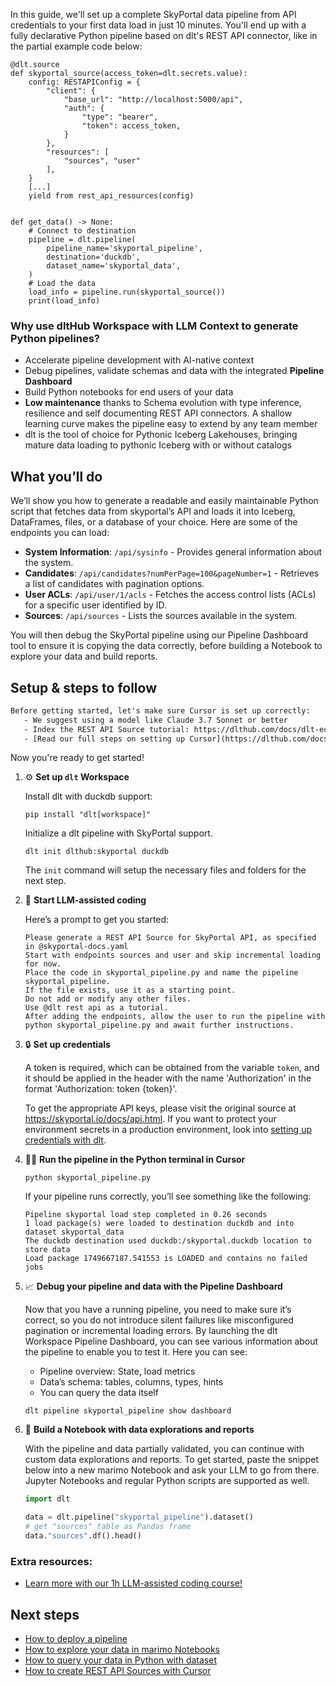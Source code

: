 In this guide, we'll set up a complete SkyPortal data pipeline from API credentials to your first data load in just 10 minutes. You'll end up with a fully declarative Python pipeline based on dlt's REST API connector, like in the partial example code below:

```python-outcome
@dlt.source
def skyportal_source(access_token=dlt.secrets.value):
    config: RESTAPIConfig = {
        "client": {
            "base_url": "http://localhost:5000/api",
            "auth": {
                "type": "bearer",
                "token": access_token,
            }
        },
        "resources": [
            "sources", "user"
        ],
    }
    [...]
    yield from rest_api_resources(config)


def get_data() -> None:
    # Connect to destination
    pipeline = dlt.pipeline(
        pipeline_name='skyportal_pipeline',
        destination='duckdb',
        dataset_name='skyportal_data', 
    )
    # Load the data
    load_info = pipeline.run(skyportal_source())
    print(load_info) 
```

### Why use dltHub Workspace with LLM Context to generate Python pipelines?

- Accelerate pipeline development with AI-native context
- Debug pipelines, validate schemas and data with the integrated **Pipeline Dashboard**
- Build Python notebooks for end users of your data
- **Low maintenance** thanks to Schema evolution with type inference, resilience and self documenting REST API connectors. A shallow learning curve makes the pipeline easy to extend by any team member
- dlt is the tool of choice for Pythonic Iceberg Lakehouses, bringing mature data loading to pythonic Iceberg with or without catalogs

## What you’ll do

We’ll show you how to generate a readable and easily maintainable Python script that fetches data from skyportal’s API and loads it into Iceberg, DataFrames, files, or a database of your choice. Here are some of the endpoints you can load:

- **System Information**: `/api/sysinfo` - Provides general information about the system.
- **Candidates**: `/api/candidates?numPerPage=100&pageNumber=1` - Retrieves a list of candidates with pagination options.
- **User ACLs**: `/api/user/1/acls` - Fetches the access control lists (ACLs) for a specific user identified by ID.
- **Sources**: `/api/sources` - Lists the sources available in the system.

You will then debug the SkyPortal pipeline using our Pipeline Dashboard tool to ensure it is copying the data correctly, before building a Notebook to explore your data and build reports.

## Setup & steps to follow

```default
Before getting started, let's make sure Cursor is set up correctly:
   - We suggest using a model like Claude 3.7 Sonnet or better
   - Index the REST API Source tutorial: https://dlthub.com/docs/dlt-ecosystem/verified-sources/rest_api/ and add it to context as **@dlt rest api**
   - [Read our full steps on setting up Cursor](https://dlthub.com/docs/dlt-ecosystem/llm-tooling/cursor-restapi#23-configuring-cursor-with-documentation)
```

Now you're ready to get started!

1. ⚙️ **Set up `dlt` Workspace**
    
    Install dlt with duckdb support:
    ```shell
    pip install "dlt[workspace]"
    ```

    Initialize a dlt pipeline with SkyPortal support.
    ```shell
    dlt init dlthub:skyportal duckdb
    ```

    The `init` command will setup the necessary files and folders for the next step.
    
2. 🤠 **Start LLM-assisted coding**
    
    Here’s a prompt to get you started:
    
    ```prompt
    Please generate a REST API Source for SkyPortal API, as specified in @skyportal-docs.yaml 
    Start with endpoints sources and user and skip incremental loading for now. 
    Place the code in skyportal_pipeline.py and name the pipeline skyportal_pipeline. 
    If the file exists, use it as a starting point. 
    Do not add or modify any other files. 
    Use @dlt rest api as a tutorial. 
    After adding the endpoints, allow the user to run the pipeline with python skyportal_pipeline.py and await further instructions.
    ```

    
3. 🔒 **Set up credentials** 
    
    A token is required, which can be obtained from the variable `token`, and it should be applied in the header with the name 'Authorization' in the format 'Authorization: token {token}'.
    
    To get the appropriate API keys, please visit the original source at https://skyportal.io/docs/api.html.
    If you want to protect your environment secrets in a production environment, look into [setting up credentials with dlt](https://dlthub.com/docs/walkthroughs/add_credentials).
    
4. 🏃‍♀️ **Run the pipeline in the Python terminal in Cursor**
    
    ```shell
    python skyportal_pipeline.py
    ```
    
    If your pipeline runs correctly, you’ll see something like the following:
    
    ```shell
    Pipeline skyportal load step completed in 0.26 seconds
    1 load package(s) were loaded to destination duckdb and into dataset skyportal_data
    The duckdb destination used duckdb:/skyportal.duckdb location to store data
    Load package 1749667187.541553 is LOADED and contains no failed jobs
    ```
    
5. 📈 **Debug your pipeline and data with the Pipeline Dashboard**

    Now that you have a running pipeline, you need to make sure it’s correct, so you do not introduce silent failures like misconfigured pagination or incremental loading errors. By launching the dlt Workspace Pipeline Dashboard, you can see various information about the pipeline to enable you to test it. Here you can see:
    - Pipeline overview: State, load metrics
    - Data’s schema: tables, columns, types, hints
    - You can query the data itself
    
    ```shell
    dlt pipeline skyportal_pipeline show dashboard
    ```
    
6. 🐍 **Build a Notebook with data explorations and reports**

    With the pipeline and data partially validated, you can continue with custom data explorations and reports. To get started, paste the snippet below into a new marimo Notebook and ask your LLM to go from there. Jupyter Notebooks and regular Python scripts are supported as well.

    
    ```python
    import dlt

   data = dlt.pipeline("skyportal_pipeline").dataset()
   # get "sources" table as Pandas frame
   data."sources".df().head()
    ```

### Extra resources:

- [Learn more with our 1h LLM-assisted coding course!](https://www.youtube.com/watch?v=GGid70rnJuM)

## Next steps

- [How to deploy a pipeline](https://dlthub.com/docs/walkthroughs/deploy-a-pipeline)
- [How to explore your data in marimo Notebooks](https://dlthub.com/docs/general-usage/dataset-access/marimo)
- [How to query your data in Python with dataset](https://dlthub.com/docs/general-usage/dataset-access/dataset)
- [How to create REST API Sources with Cursor](https://dlthub.com/docs/dlt-ecosystem/llm-tooling/cursor-restapi)

